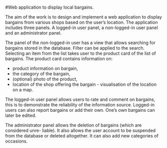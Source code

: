 #Web application to display local bargains.

The aim of the work is to design and implement a web application to display bargains from various shops based on the user’s location. The application includes three panels. A logged-in user panel, a non-logged-in user panel and an administrator panel.

The panel of the non-logged-in user has a view that allows searching for bargains
stored in the database. Filter can be applied to the search. Selecting an item from the
list takes user to the product card of the list of bargains. The product card contains
information on:

- product information on bargain,
- the category of the bargain,
- (optional) photo of the product,
- location of the shop offering the bargain - visualisation of the location on a map.

The logged-in user panel allows users to rate and comment on bargains, this is to
demonstrate the reliability of the information source. Logged-in users can also report
bargains or add their own. One’s own bargains can later be edited.

The administrator panel allows the deletion of bargains (which are considered unre-
liable). It also allows the user account to be suspended from the database or deleted
altogether. It can also add new categories of occasions.
